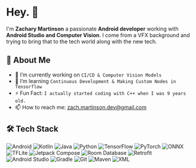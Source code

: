 # Hey. 👋  
I'm **Zachary Martinson** a passionate **Android developer** working with **Android Studio and Computer Vision**. I come from a VFX background and trying to bring that to the tech world along with the new tech.

## 🚀 About Me  
- 🔭 I’m currently working on `CI/CD & Computer Vision Models`
- 🌱 I’m learning `Continuous Development & Making Custom Nodes in Tensorflow`
- ⚡ Fun Fact: `I actually started coding with C++ when I was 9 years old.`  
- 📫 How to reach me: zach.martinson.dev@gmail.com

## 🛠️ Tech Stack  
![Android](https://img.shields.io/badge/Android-3DDC84?style=flat&logo=android&logoColor=white)  ![Kotlin](https://img.shields.io/badge/Kotlin-0095D5?style=flat&logo=kotlin&logoColor=white)  ![Java](https://img.shields.io/badge/Java-007396?style=flat&logo=java&logoColor=white)  ![Python](https://img.shields.io/badge/Python-3776AB?style=flat&logo=python&logoColor=white)  ![TensorFlow](https://img.shields.io/badge/TensorFlow-FF6F00?style=flat&logo=tensorflow&logoColor=white)  ![PyTorch](https://img.shields.io/badge/PyTorch-EE4C2C?style=flat&logo=pytorch&logoColor=white)  ![ONNX](https://img.shields.io/badge/ONNX-005CED?style=flat&logo=onnx&logoColor=white)  ![TFLite](https://img.shields.io/badge/TFLite-FF6F00?style=flat&logo=tensorflow&logoColor=white)  ![Jetpack Compose](https://img.shields.io/badge/Jetpack%20Compose-4285F4?style=flat&logo=jetpack-compose&logoColor=white)  ![Room Database](https://img.shields.io/badge/Room-007396?style=flat&logo=android&logoColor=white)  ![Retrofit](https://img.shields.io/badge/Retrofit-3DDC84?style=flat&logo=android&logoColor=white)    ![Android Studio](https://img.shields.io/badge/Android%20Studio-3DDC84?style=flat&logo=android-studio&logoColor=white)  ![Gradle](https://img.shields.io/badge/Gradle-02303A?style=flat&logo=gradle&logoColor=white)  ![Git](https://img.shields.io/badge/Git-F05032?style=flat&logo=git&logoColor=white)  ![Maven](https://img.shields.io/badge/Maven-C71A36?style=flat&logo=apache-maven&logoColor=white) ![XML](https://img.shields.io/badge/XML-EB8C00?style=flat&logo=xml&logoColor=white)  
